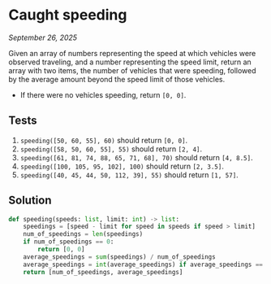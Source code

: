 # Caught speeding
*September 26, 2025*

Given an array of numbers representing the speed at which vehicles were observed traveling, and a number representing the speed limit, return an array with two items, the number of vehicles that were speeding, followed by the average amount beyond the speed limit of those vehicles.

- If there were no vehicles speeding, return `[0, 0]`.

## Tests

1. `speeding([50, 60, 55], 60)` should return `[0, 0]`.
2. `speeding([58, 50, 60, 55], 55)` should return `[2, 4]`.
3. `speeding([61, 81, 74, 88, 65, 71, 68], 70)` should return `[4, 8.5]`.
4. `speeding([100, 105, 95, 102], 100)` should return `[2, 3.5]`.
5. `speeding([40, 45, 44, 50, 112, 39], 55)` should return `[1, 57]`.

## Solution

```python
def speeding(speeds: list, limit: int) -> list:
    speedings = [speed - limit for speed in speeds if speed > limit]
    num_of_speedings = len(speedings)
    if num_of_speedings == 0:
        return [0, 0]
    average_speedings = sum(speedings) / num_of_speedings
    average_speedings = int(average_speedings) if average_speedings == int(average_speedings) else average_speedings
    return [num_of_speedings, average_speedings]
```
